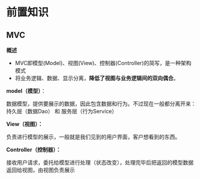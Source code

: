 # 前置知识

## MVC

**概述**

* MVC即模型(Model)、视图(View)、控制器(Controller)的简写，是一种架构模式
* 将业务逻辑、数据、显示分离，**降低了视图与业务逻辑间的双向偶合**。



**model（模型）**：

​	数据模型，提供要展示的数据，因此包含数据和行为。不过现在一般都分离开来：持久层（数据Dao） 和 服务层（行为Service）



**View（视图）：**

​	负责进行模型的展示，一般就是我们见到的用户界面，客户想看到的东西。



**Controller（控制器）：**

​    接收用户请求，委托给模型进行处理（状态改变），处理完毕后把返回的模型数据返回给视图，由视图负责展示